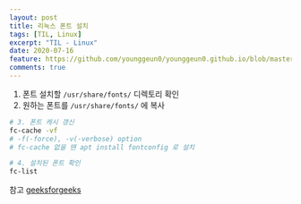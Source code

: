 ```yaml
---
layout: post
title: 리눅스 폰트 설치
tags: [TIL, Linux]
excerpt: "TIL - Linux"
date: 2020-07-16
feature: https://github.com/younggeun0/younggeun0.github.io/blob/master/_posts/img/til/til.png?raw=true
comments: true
---
```

 
1. 폰트 설치할 `/usr/share/fonts/` 디렉토리 확인
2. 원하는 폰트를 `/usr/share/fonts/` 에 복사

```bash
# 3. 폰트 캐시 갱신 
fc-cache -vf
# -f(-force), -v(-verbose) option 
# fc-cache 없을 땐 apt install fontconfig 로 설치

# 4. 설치된 폰트 확인
fc-list
```

참고 [geeksforgeeks](https://www.geeksforgeeks.org/fc-cache-command-in-linux-with-examples/)